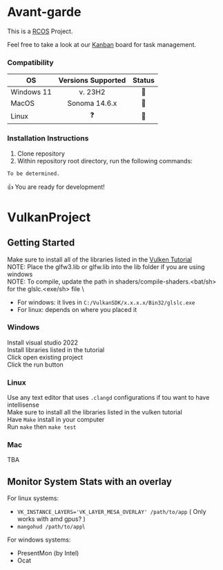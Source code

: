 # Avant-garde
This is a [RCOS](https://handbook.rcos.io/) Project.

Feel free to take a look at our [Kanban](https://docs.google.com/drawings/d/1AZ96UuH22W9aF4FDUhVJ3GPxuHaQv0s0LfwgRhOCg70/edit?usp=sharing) board for task management.

### Compatibility
| OS | Versions Supported | Status |
| - | :-: | :-: |
| Windows 11 | v. 23H2 | 🚫 |
| MacOS | Sonoma 14.6.x | 🚫 |
| Linux | ❓ | 🚫 |

### Installation Instructions
1. Clone repository
2. Within repository root directory, run the following commands:
```
To be determined.
``` 
👍 You are ready for development!

# VulkanProject

## Getting Started
Make sure to install all of the libraries listed in the [Vulken Tutorial](https://vulkan-tutorial.com/Development_environment)\
NOTE: Place the glfw3.lib or glfw.lib into the lib folder if you are using windows \
NOTE: To compile, update the path in shaders/compile-shaders.<bat/sh> for the glslc.<exe/sh> file \
- For windows: it lives in `C:/VulkanSDK/x.x.x.x/Bin32/glslc.exe`
- For linux: depends on where you placed it

### Windows
Install visual studio 2022\
Install libraries listed in the tutorial\
Click open existing project\
Click the run button

### Linux
Use any text editor that uses `.clangd` configurations if tou want to have intellisense\
Make sure to install all the libraries listed in the vulken tutorial\
Have `Make` install in your computer\
Run `make` then `make test`

### Mac
TBA

## Monitor System Stats with an overlay
For linux systems:
- `VK_INSTANCE_LAYERS='VK_LAYER_MESA_OVERLAY' /path/to/app` ( Only works with amd gpus? )
- `mangohud /path/to/app`\

For windows systems:
- PresentMon (by Intel)
- Ocat
